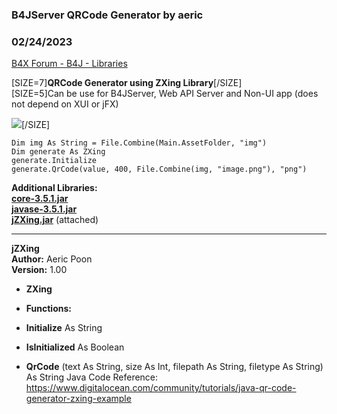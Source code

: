 ### B4JServer QRCode Generator by aeric
### 02/24/2023
[B4X Forum - B4J - Libraries](https://www.b4x.com/android/forum/threads/146340/)

[SIZE=7]**QRCode Generator using ZXing Library**[/SIZE]  
[SIZE=5]Can be use for B4JServer, Web API Server and Non-UI app (does not depend on XUI or jFX)  
  
![](https://www.b4x.com/android/forum/attachments/139609)[/SIZE]  
  

```B4X
Dim img As String = File.Combine(Main.AssetFolder, "img")  
Dim generate As ZXing  
generate.Initialize  
generate.QrCode(value, 400, File.Combine(img, "image.png"), "png")
```

  
  
**Additional Libraries:**  
[**core-3.5.1.jar**](https://repo1.maven.org/maven2/com/google/zxing/core/3.5.1/core-3.5.1.jar)  
[**javase-3.5.1.jar**](https://repo1.maven.org/maven2/com/google/zxing/javase/3.5.1/javase-3.5.1.jar)  
[**jZXing.jar**](https://www.b4x.com/android/forum/attachments/jzxing-zip.139610/) (attached)  
  

---

  
  
**jZXing  
Author:** Aeric Poon  
**Version:** 1.00  

- **ZXing**

- **Functions:**

- **Initialize** As String
- **IsInitialized** As Boolean
- **QrCode** (text As String, size As Int, filepath As String, filetype As String) As String
Java Code Reference: [<https://www.digitalocean.com/community/tutorials/java-qr-code-generator-zxing-example>](https://www.digitalocean.com/community/tutorials/java-qr-code-generator-zxing-example)